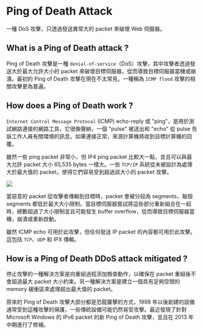 # Ping of Death Attack
一種 DoS 攻擊，只透過發送異常大的 packet 來破壞 Web 伺服器。

## What is a Ping of Death attack ?
Ping of Death 攻擊是一種 `denial-of-service`（DoS）攻擊，其中攻擊者透過發送大於最大允許大小的 packet 來破壞目標伺服器，從而導致目標伺服器當機或崩潰。最初的 Ping of Death 攻擊在現在不太常見。一種稱為 `ICMP flood` 攻擊的相關攻擊更為普遍。

## How does a Ping of Death work ?
`Internet Control Message Protocol` (ICMP) echo-reply 或 "ping"，是用於測試網路連接的網路工具，它很像聲納，一個 "pulse" 被送出和 "echo" 從 pulse 告訴工作人員有關環境的訊息。如果連接正常，來源計算機將收到目標計算機的回覆。

雖然一些 ping packet 非常小，但 IP4 ping packet 比較大一點，並且可以與最大允許 packet 大小 65,535 bytes 一樣大。一些 `TCP/IP` 系統從未被設計為處理大於最大值的 packet，使得它們容易受到超過該大小的 packet 攻擊。

![](https://www.cloudflare.com/img/learning/ddos/ping-of-death-ddos-attack/attack-mitigation.png)

當惡意的 packet 從攻擊者傳輸到目標時，packet 會被分段為 segments，每個 segments 都低於最大大小限制。當目標伺服器嘗試將這些部分重新組合在一起時，總數超過了大小限制並且可能發生 buffer overflow，從而導致目標伺服器當機，崩潰或重新啟動。

雖然 ICMP echo 可用於此攻擊，但任何發送 IP packet 的內容都可用於此攻擊。這包括 `TCP`、`UDP` 和 IPX 傳輸。

## How is a Ping of Death DDoS attack mitigated ?
停止攻擊的一種解決方案是向重組過程添加檢查動作，以確保在 packet 重組後不會超過最大 packet 大小約束。另一種解決方案是建立一個具有足夠空間的 memory 緩衝區來處理超出最大值的 packet。

原來的 Ping of Death 攻擊大部分都是恐龍襲擊的方式，1998 年以後創建的設備通常受到這種攻擊的保護，一些傳統設備可能仍然易受攻擊。最近發現了針對Microsoft Windows 的 IPv6 packet 的新 Ping of Death 攻擊，並且在 2013 年中期進行了修補。